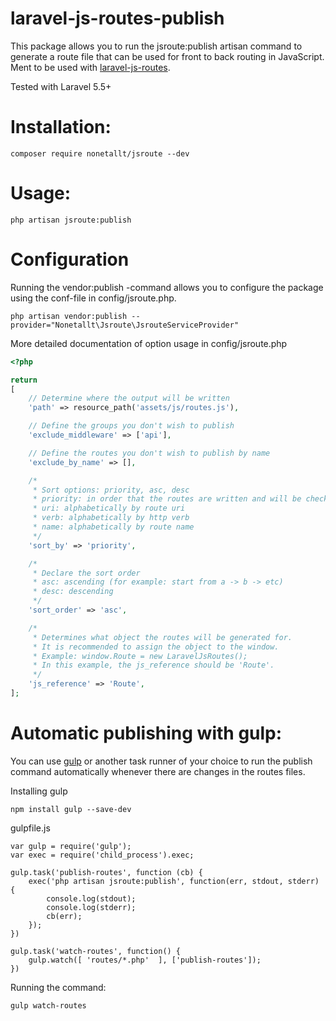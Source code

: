 # laravel-js-routes-publish

This package allows you to run the jsroute:publish artisan command to generate a route file that can be used for front to back routing in JavaScript. Ment to be used with [laravel-js-routes](https://github.com/nonetallt/laravel-js-routes).

Tested with Laravel 5.5+

# Installation:

```
composer require nonetallt/jsroute --dev
```

# Usage:

```
php artisan jsroute:publish
```

# Configuration

Running the vendor:publish -command allows you to configure the package using the conf-file in config/jsroute.php.
```
php artisan vendor:publish --provider="Nonetallt\Jsroute\JsrouteServiceProvider"
```

More detailed documentation of option usage in config/jsroute.php
```php
<?php

return 
[
    // Determine where the output will be written
    'path' => resource_path('assets/js/routes.js'),

    // Define the groups you don't wish to publish
    'exclude_middleware' => ['api'],

    // Define the routes you don't wish to publish by name
    'exclude_by_name' => [],

    /* 
     * Sort options: priority, asc, desc 
     * priority: in order that the routes are written and will be checked 
     * uri: alphabetically by route uri
     * verb: alphabetically by http verb
     * name: alphabetically by route name
     */
    'sort_by' => 'priority',

    /*
     * Declare the sort order
     * asc: ascending (for example: start from a -> b -> etc)
     * desc: descending
     */
    'sort_order' => 'asc',

    /*
     * Determines what object the routes will be generated for.
     * It is recommended to assign the object to the window.
     * Example: window.Route = new LaravelJsRoutes();
     * In this example, the js_reference should be 'Route'.
     */
    'js_reference' => 'Route',
];
```

# Automatic publishing with gulp:

You can use [gulp](https://www.npmjs.com/package/gulp) or another task runner of your choice to run the publish command automatically whenever there are changes in the routes files.

Installing gulp
```
npm install gulp --save-dev
```

gulpfile.js
```
var gulp = require('gulp');
var exec = require('child_process').exec;

gulp.task('publish-routes', function (cb) {
    exec('php artisan jsroute:publish', function(err, stdout, stderr) {
        console.log(stdout);
        console.log(stderr);
        cb(err);
    });
})

gulp.task('watch-routes', function() {
    gulp.watch([ 'routes/*.php'  ], ['publish-routes']);
})
```

Running the command:
```
gulp watch-routes
```
